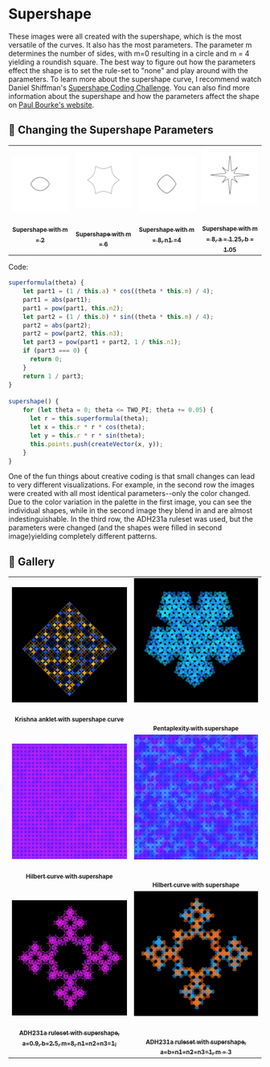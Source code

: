 # Supershape

These images were all created with the supershape, which is the most versatile of the curves. It also has the most parameters. The parameter m determines the number of sides, with m=0 resulting in a circle and m = 4 yielding a roundish square. The best way to figure out how the parameters effect the shape is to set the rule-set to "none" and play around with the parameters. To learn more about the supershape curve, I recommend watch Daniel Shiffman's [Supershape Coding Challenge](https://thecodingtrain.com/challenges/23-2d-supershapes). You can also find more information about the supershape and how the parameters affect the shape on [Paul Bourke's website](https://paulbourke.net/geometry/supershape/).

## 🌄 Changing the Supershape Parameters

<!-- IMAGE-LIST:START - Do not remove or modify this section -->
<!-- prettier-ignore-start -->
<!-- markdownlint-disable -->
<table>
  <tbody>
   <tr>
     <td align="center"><a href=""> <img class="img" src="assets/shape_images/supershape-m2.jpg" alt="Supershape with m = 2" style="vertical-align:top;" width="300" /><br /><sub><b><br/>Supershape with m = 2</b></sub></a></td>
     <td align="center"><a href=""> <img class="img" src="assets/shape_images/supershape-m6.jpg" alt="Supershape with m = 6" style=" display: block;
    margin-left: auto;
    margin-right: auto;" width="300" /><br /><sub><b><br/>Supershape with m = 6</b></sub></a></td>
     <td align="center"><a href=""> <img class="img" src="assets/shape_images/supershape-adjust-n1.jpg" alt="Supershape with m = 8, n1 =4" style="vertical-align:top;" width="300" /><br /><sub><b><br/>Supershape with m = 8, n1 =4</b></sub></a></td>
     <td align="center"><a href=""> <img class="img" src="assets/shape_images/supershape-adjust-a-b.jpg" alt="Supershape with m = 8, a = 1.25, b = 1.05" style=" display: block;
    margin-left: auto;
    margin-right: auto;" width="300" /><br /><sub><b><br/>Supershape with m = 8, a = 1.25, b = 1.05</b></sub></a></td>
    </tr>  
 </tbody>
</table>

<!-- markdownlint-restore -->
<!-- prettier-ignore-end -->

<!-- IMAGE-LIST:END -->

Code:

```JavaScript
superformula(theta) {
    let part1 = (1 / this.a) * cos((theta * this.m) / 4);
    part1 = abs(part1);
    part1 = pow(part1, this.n2);
    let part2 = (1 / this.b) * sin((theta * this.m) / 4);
    part2 = abs(part2);
    part2 = pow(part2, this.n3);
    let part3 = pow(part1 + part2, 1 / this.n1);
    if (part3 === 0) {
      return 0;
    }
    return 1 / part3;
}

supershape() {
    for (let theta = 0; theta <= TWO_PI; theta += 0.05) {
      let r = this.superformula(theta);
      let x = this.r * r * cos(theta);
      let y = this.r * r * sin(theta);
      this.points.push(createVector(x, y));
    }
}
```

One of the fun things about creative coding is that small changes can lead to very different visualizations. For example, in the second row the images were created with all most identical parameters--only the color changed. Due to the color variation in the palette in the first image, you can see the individual shapes, while in the second image they blend in and are almost indestinguishable. In the third row, the ADH231a ruleset was used, but the parameters were changed (and the shapes were filled in second image)yielding completely different patterns.

## 🌄 Gallery

<!-- IMAGE-LIST:START - Do not remove or modify this section -->
<!-- prettier-ignore-start -->
<!-- markdownlint-disable -->
<table>
  <tbody>
   <tr>
     <td align="center"><a href=""> <img class="img" src="assets/krisha-anklet-supershape.jpg" alt="Krishna anklet with supershape curve" style="vertical-align:top;" width="500" /><br /><sub><b><br/>Krishna anklet with supershape curve</b></sub></a></td>
     <td align="center"><a href=""> <img class="img" src="assets/pentaplexity-supershape.jpg" alt="Pentaplexity with supershape" style=" display: block;
    margin-left: auto;
    margin-right: auto;" width="500" /><br /><sub><b><br/>Pentaplexity with supershape</b></sub></a></td>
    </tr>
    <tr>
     <td align="center"><a href=""> <img class="img" src="assets/hilbert-supershape1.jpg" alt="Hilbert curve with supershape" style="vertical-align:top;" width="500" /><br /><sub><b><br/>Hilbert curve with supershape</b></sub></a></td>
     <td align="center"><a href=""> <img class="img" src="assets/hilbert-supershape2.jpg" alt="Hilbert curve with supershape" style=" display: block;
    margin-left: auto;
    margin-right: auto;" width="500" /><br /><sub><b><br/>Hilbert curve with supershape</b></sub></a></td>
    </tr>
     <tr>
     <td align="center"><a href=""> <img class="img" src="assets/ADH231a-supershape.jpg" alt="ADH231a ruleset with supershape, a = 0.9, b = 2.5, m = 8" style="vertical-align:top;" width="500" /><br /><sub><b><br/>ADH231a ruleset with supershape, a=0.9, b=2.5, m=8, n1=n2=n3=1;</b></sub></a></td>
     <td align="center"><a href=""> <img class="img" src="assets/ADH231a-supershape1.jpg" alt="ADH231a ruleset with supershape, a=b=n1=n2=n3=1, m = 3" style=" display: block;
    margin-left: auto;
    margin-right: auto;" width="500" /><br /><sub><b><br/>ADH231a ruleset with supershape, a=b=n1=n2=n3=1, m = 3</b></sub></a></td>
    </tr>
    
 </tbody>
</table>

<!-- markdownlint-restore -->
<!-- prettier-ignore-end -->

<!-- IMAGE-LIST:END -->
